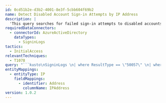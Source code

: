 ```yaml
---
id: 0cd51b2e-d3b2-4001-8e3f-5cbb604f69b2
name: Detect Disabled Account Sign-in Attempts by IP Address
description: |
  'This query searches for failed sign-in attempts to disabled accounts summarized by the IP originating IP address.'
requiredDataConnectors:
  - connectorId: AzureActiveDirectory
    dataTypes:
      - SigninLogs
tactics:
  - InitialAccess
relevantTechniques:
  - T1078
query: "```kusto\nSigninLogs \n| where ResultType == \"50057\" \n| where ResultDescription =~ \"User account is disabled. The account has been disabled by an administrator.\" \n| summarize StartTime = min(TimeGenerated), EndTime = max(TimeGenerated), numberAccountsTargeted = dcount(UserPrincipalName), \nnumberApplicationsTargeted = dcount(AppDisplayName), accountSet = make_set(UserPrincipalName, 100), applicationSet=make_set(AppDisplayName, 100), \nnumberLoginAttempts = count() by IPAddress\n| extend timestamp = StartTime\n| order by numberLoginAttempts desc\n| extend IP_0_Address = IPAddress\n```"
entityMappings:
  - entityType: IP
    fieldMappings:
      - identifier: Address
        columnName: IPAddress
version: 1.0.2
---
```


